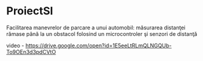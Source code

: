# ProiectSI

Facilitarea manevrelor de parcare a unui automobil: măsurarea distanţei rămase până la un obstacol folosind un microcontroler şi senzori de distanţă

video - https://drive.google.com/open?id=1E5eeLtRLmQLNGQUb-To9OEn3d3pdCVtO
